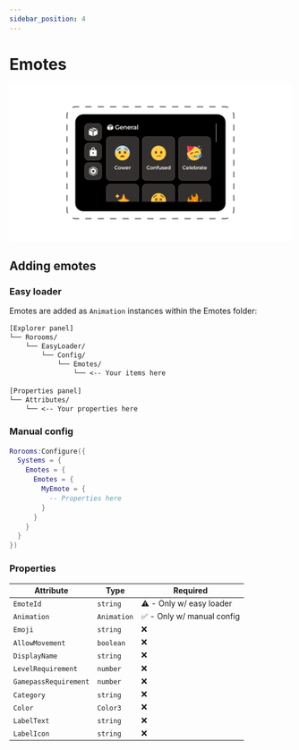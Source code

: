 ```yaml
---
sidebar_position: 4
---
```


# Emotes

![Emotes menu](menu.png)

## Adding emotes

### Easy loader

Emotes are added as `Animation` instances within the Emotes folder:

```
[Explorer panel]
└── Rorooms/
    └── EasyLoader/
        └── Config/
            └── Emotes/
                └── <-- Your items here

[Properties panel]
└── Attributes/
    └── <-- Your properties here
```

### Manual config

```lua
Rorooms:Configure({
  Systems = {
    Emotes = {
      Emotes = {
        MyEmote = {
          -- Properties here
        }
      }
    }
  }
})
```

### Properties

| Attribute             | Type        | Required                  |
| --------------------- | ----------- | ------------------------- |
| `EmoteId`             | `string`    | ⚠️ - Only w/ easy loader   |
| `Animation`           | `Animation` | ✅ - Only w/ manual config |
| `Emoji`               | `string`    | ❌                         |
| `AllowMovement`       | `boolean`   | ❌                         |
| `DisplayName`         | `string`    | ❌                         |
| `LevelRequirement`    | `number`    | ❌                         |
| `GamepassRequirement` | `number`    | ❌                         |
| `Category`            | `string`    | ❌                         |
| `Color`               | `Color3`    | ❌                         |
| `LabelText`           | `string`    | ❌                         |
| `LabelIcon`           | `string`    | ❌                         |